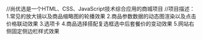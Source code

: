 //尚优选是一个HTML、CSS、JavaScript技术综合应用的商城项目
//项目描述：1.常见的放大镜以及商品缩略图的轮播效果
2.商品参数数据的动态图渲染以及点击价格联动效果
3.选项卡
4.商品选择搭配复选框选中后套餐价的变动效果
5.网站右侧固定侧边栏样式效果
